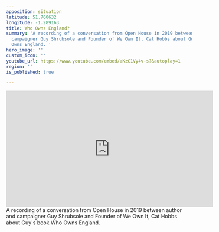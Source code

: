 ```yaml
---
apposition: situation
latitude: 51.760632
longitude: -1.289163
title: Who Owns England?
summary: 'A recording of a conversation from Open House in 2019 between author and
  campaigner Guy Shrubsole and Founder of We Own It, Cat Hobbs about Guy''s book Who
  Owns England. '
hero_image: ''
custom_icon: ''
youtube_url: https://www.youtube.com/embed/aKzC1Vy4v-s?&autoplay=1
region: ''
is_published: true

---
```

<iframe width="560" height="315" src="https://www.youtube.com/embed/aKzC1Vy4v-s" title="YouTube video player" frameborder="0" allow="accelerometer; autoplay; clipboard-write; encrypted-media; gyroscope; picture-in-picture" allowfullscreen></iframe>
A recording of a conversation from Open House in 2019 between author and campaigner Guy Shrubsole and Founder of We Own It, Cat Hobbs about Guy's book Who Owns England.